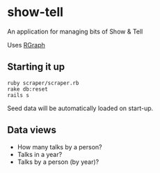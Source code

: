 show-tell
=========

An application for managing bits of Show &amp; Tell

Uses [RGraph](http://www.rgraph.net/)

## Starting it up

```
ruby scraper/scraper.rb
rake db:reset
rails s
```

Seed data will be automatically loaded on start-up.

## Data views

* How many talks by a person?
* Talks in a year?
* Talks by a person (by year)?
